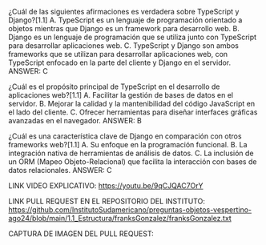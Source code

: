 ¿Cuál de las siguientes afirmaciones es verdadera sobre TypeScript y Django?[1.1]
A. TypeScript es un lenguaje de programación orientado a objetos mientras que Django es un framework para desarrollo web.
B. Django es un lenguaje de programación que se utiliza junto con TypeScript para desarrollar aplicaciones web.
C. TypeScript y Django son ambos frameworks que se utilizan para desarrollar aplicaciones web, con TypeScript enfocado en la parte del cliente y Django en el servidor.
ANSWER:  C

¿Cuál es el propósito principal de TypeScript en el desarrollo de aplicaciones web?[1.1]
A. Facilitar la gestión de bases de datos en el servidor.
B. Mejorar la calidad y la mantenibilidad del código JavaScript en el lado del cliente.
C. Ofrecer herramientas para diseñar interfaces gráficas avanzadas en el navegador.
ANSWER:  B

¿Cuál es una característica clave de Django en comparación con otros frameworks web?[1.1]
A. Su enfoque en la programación funcional.
B. La integración nativa de herramientas de análisis de datos.
C. La inclusión de un ORM (Mapeo Objeto-Relacional) que facilita la interacción con bases de datos relacionales.
ANSWER:  C

LINK VIDEO EXPLICATIVO: https://youtu.be/9qCJQAC7OrY

LINK PULL REQUEST EN EL REPOSITORIO DEL INSTITUTO: https://github.com/InstitutoSudamericano/preguntas-objetos-vespertino-ago24/blob/main/1.1_Estructura/franksGonzalez/franksGonzalez.txt

CAPTURA DE IMAGEN DEL PULL REQUEST:
